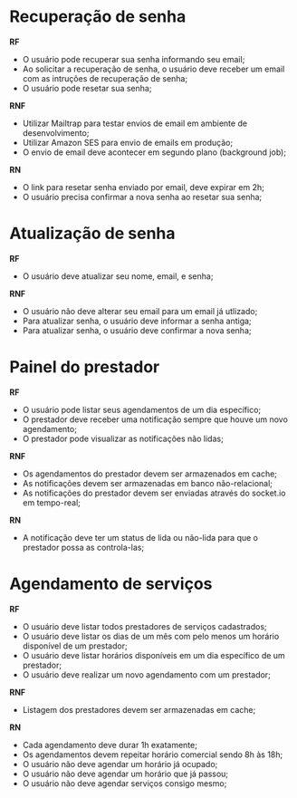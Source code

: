 # Recuperação de senha

**RF**

- O usuário pode recuperar sua senha informando seu email;
- Ao solicitar a recuperação de senha, o usuário deve receber um email com as intruções de recuperação de senha;
- O usuário pode resetar sua senha;

**RNF**

- Utilizar Mailtrap para testar envios de email em ambiente de desenvolvimento;
- Utilizar Amazon SES para envio de emails em produção;
- O envio de email deve acontecer em segundo plano (background job);

**RN**

- O link para resetar senha enviado por email, deve expirar em 2h;
- O usuário precisa confirmar a nova senha ao resetar sua senha;

# Atualização de senha

**RF**

- O usuário deve atualizar seu nome, email, e senha;

**RNF**

- O usuário não deve alterar seu email para um email já utlizado;
- Para atualizar senha, o usuário deve informar a senha antiga;
- Para atualizar senha, o usuário deve confirmar a nova senha;

# Painel do prestador

**RF**

- O usuário pode listar seus agendamentos de um dia específico;
- O prestador deve receber uma notificação sempre que houve um novo agendamento;
- O prestador pode visualizar as notificações não lidas;

**RNF**

- Os agendamentos do prestador devem ser armazenados em cache;
- As notificações devem ser armazenadas em banco não-relacional;
- As notificações do prestador  devem ser enviadas através do socket.io em tempo-real;

**RN**

- A notificação deve ter um status de lida ou não-lida para que o prestador possa as controla-las;

# Agendamento de serviços

**RF**

- O usuário deve listar todos prestadores de serviços cadastrados;
- O usuário deve listar os dias de um mês com pelo menos um horário disponível de um prestador;
- O usuário deve listar horários disponíveis em um dia específico de um prestador;
- O usuário deve realizar um novo agendamento com um prestador;

**RNF**

- Listagem dos prestadores devem ser armazenadas em cache;

**RN**

- Cada agendamento deve durar 1h exatamente;
- Os agendamentos devem repeitar horário comercial sendo 8h às 18h;
- O usuário não deve agendar um horário já ocupado;
- O usuário não deve agendar um horário que já passou;
- O usuário não deve agendar serviços consigo mesmo;
